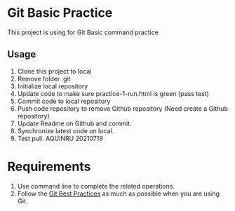# Git Basic Practice

This project is using for Git Basic command practice

## Usage

1. Clone this project to local
2. Remove folder .git
3. Initialize local repository
4. Update code to make sure practice-1-run.html is green (pass test)
5. Commit code to local repository
6. Push code repository to remove Github repository (Need create a Github repository)
7. Update Readme on Github and commit.
8. Synchronize latest code on local.
9. Test pull. AQUINRU 20210719
# Requirements

1. Use command line to complete the related operations.
2. Follow the [Git Best Practices](https://github.com/iamcoach/git) as much as possible when you are using Git.

